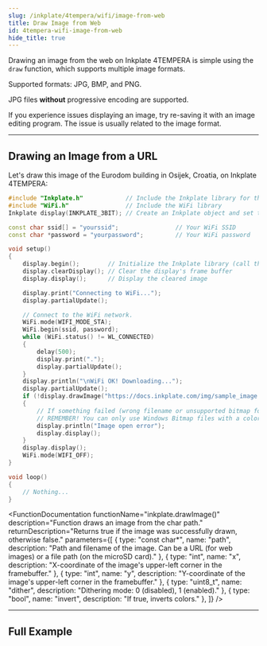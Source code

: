 ```yaml
---  
slug: /inkplate/4tempera/wifi/image-from-web  
title: Draw Image from Web  
id: 4tempera-wifi-image-from-web  
hide_title: true
---
```


<SectionTitle title="Draw Image from Web" backgroundImage="/img/wifi.png" />

Drawing an image from the web on Inkplate 4TEMPERA is simple using the `draw` function, which supports multiple image formats.

<InfoBox>Supported formats: JPG, BMP, and PNG.</InfoBox>

<WarningBox>JPG files **without** progressive encoding are supported.</WarningBox>

<InfoBox>If you experience issues displaying an image, try re-saving it with an image editing program. The issue is usually related to the image format.</InfoBox>

---

## Drawing an Image from a URL

Let's draw this image of the Eurodom building in Osijek, Croatia, on Inkplate 4TEMPERA:  
<CenteredImage src="/img/inkplate_6_motion/sample_image.jpg" alt="Example Image" caption="Example image by @filipbaotic on Pexels" />

```cpp
#include "Inkplate.h"            // Include the Inkplate library for the sketch
#include "WiFi.h"                // Include the WiFi library
Inkplate display(INKPLATE_3BIT); // Create an Inkplate object and set the library to 3-bit mode (grayscale)

const char ssid[] = "yourssid";                // Your WiFi SSID
const char *password = "yourpassword";         // Your WiFi password

void setup()
{
    display.begin();        // Initialize the Inkplate library (call this function ONLY ONCE)
    display.clearDisplay(); // Clear the display's frame buffer
    display.display();      // Display the cleared image

    display.print("Connecting to WiFi...");
    display.partialUpdate();

    // Connect to the WiFi network.
    WiFi.mode(WIFI_MODE_STA);
    WiFi.begin(ssid, password);
    while (WiFi.status() != WL_CONNECTED)
    {
        delay(500);
        display.print(".");
        display.partialUpdate();
    }
    display.println("\nWiFi OK! Downloading...");
    display.partialUpdate();
    if (!display.drawImage("https://docs.inkplate.com/img/sample_image.jpg", 0, 0, false, false))
    {
        // If something failed (wrong filename or unsupported bitmap format), write an error message on the screen.
        // REMEMBER! You can only use Windows Bitmap files with a color depth of 1, 4, 8, or 24 bits with no compression!
        display.println("Image open error");
        display.display();
    }
    display.display();
    WiFi.mode(WIFI_OFF);
}

void loop()
{
    // Nothing...
}
```

<CenteredImage src="/img/inkplate_4_tempera/img_from_web.png" alt="Example Image" caption="Example image by @filipbaotic on Pexels" />

<FunctionDocumentation
    functionName="inkplate.drawImage()"
    description="Function draws an image from the char path."
    returnDescription="Returns true if the image was successfully drawn, otherwise false."
    parameters={[
    { type: "const char*", name: "path", description: "Path and filename of the image. Can be a URL (for web images) or a file path (on the microSD card)." },
    { type: "int", name: "x", description: "X-coordinate of the image's upper-left corner in the framebuffer." },
    { type: "int", name: "y", description: "Y-coordinate of the image's upper-left corner in the framebuffer." },
    { type: "uint8_t", name: "dither", description: "Dithering mode: 0 (disabled), 1 (enabled)." },
    { type: "bool", name: "invert", description: "If true, inverts colors." },
    ]}
/>

---

## Full Example

<QuickLink 
  title="Inkplate4TEMPERA_Image_From_Web.ino" 
  description="Connect to WiFi and draw an image from the web."
  url="https://github.com/SolderedElectronics/Inkplate-Arduino-library/tree/master/examples/Inkplate4TEMPERA/Advanced/WEB_WiFi/Inkplate4TEMPERA_Show_Pictures_From_Web" 
/>